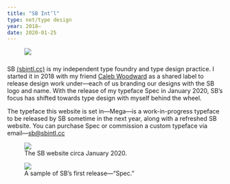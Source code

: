 ```yaml
---
title: "SB Int’l"
type: net/type design
year: 2018–
date: 2020-01-25
---
```

<figure class="float right">
  <img src="{{ site.baseurl }}/assets/img/sblogo.svg" style="margin-bottom:10px">
</figure>

SB [(sbintl.cc)](http://sbintl.cc) is my independent type foundry and type design practice. I started it in 2018 with my friend [Caleb Woodward](http://twitter.com/neuume) as a shared label to release design work under—each of us branding our designs with the SB logo and name. With the release of my typeface Spec in January 2020, SB’s focus has shifted towards type design with myself behind the wheel.

The typeface this website is set in—Mega—is a work-in-progress typeface to be released by SB sometime in the next year, along with a refreshed SB website. You can purchase Spec or commission a custom typeface via email—[sb@sbintl.cc](mailto:sb@sbintl.cc)

<figure>
  <img src="{{ site.baseurl }}/assets/gif/sbsite.gif">
  <figcaption>The SB website circa January 2020.</figcaption>
</figure>

<figure>
  <img src="{{ site.baseurl }}/assets/img/sb-spec.svg">
  <figcaption>A sample of SB’s first release—“Spec.”</figcaption>
</figure>

